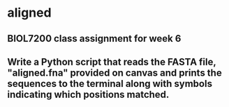# aligned

## BIOL7200 class assignment for week 6
## Write a Python script that reads the FASTA file, "aligned.fna" provided on canvas and prints the sequences to the terminal along with symbols indicating which positions matched.

